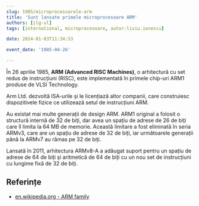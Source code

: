 ```yaml
---
slug: 1985/microprocesoarele-arm
title: 'Sunt lansate primele microprocesoare ARM'
authors: [ilg-ul]
tags: [international, microprocesoare, autor:liviu.ionescu]

date: 2024-01-03T11:34:53

event_date: '1985-04-26'

---
```


În 26 aprilie 1985, **ARM (Advanced RISC Machines)**, o arhitectură
cu set redus de instrucțiuni (RISC), este
implementată în primele chip-uri ARM1 produse de VLSI Technology.

<!-- truncate -->

Arm Ltd. dezvoltă ISA-urile și le licențiază altor companii,
care construiesc dispozitivele fizice ce utilizează setul de
instrucțiuni ARM.

Au existat mai multe generații de design ARM. ARM1 original a
folosit o structură internă de 32 de biți, dar avea un spațiu de adrese
de 26 de biți care îl limita la 64 MB de memorie. Această limitare a
fost eliminată în seria ARMv3, care are un spațiu de adrese de 32 de biți,
iar următoarele generații până la ARMv7 au rămas pe 32 de biți.

Lansată în 2011, arhitectura ARMv8-A a adăugat suport pentru un spațiu
de adrese de 64 de biți și aritmetică de 64 de biți cu un nou set
de instrucțiuni cu lungime fixă ​​de 32 de biți.

## Referințe

- [en.wikipedia.org - ARM family](https://en.wikipedia.org/wiki/ARM_architecture_family)
